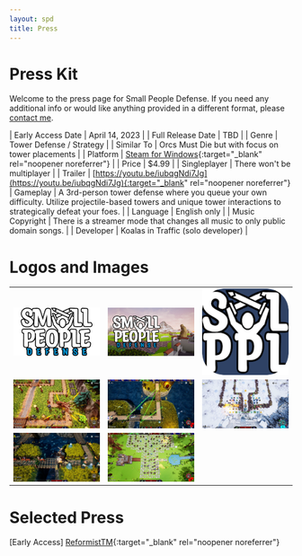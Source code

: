 ```yaml
---
layout: spd
title: Press
---
```


# Press Kit

Welcome to the press page for Small People Defense. If you need any additional info or would like anything provided in a different format, please [contact me](/spd/contact).

| Early Access Date | April 14, 2023 |
| Full Release Date | TBD |
| Genre | Tower Defense / Strategy |
| Similar To | Orcs Must Die but with focus on tower placements |
| Platform | [Steam for Windows](https://store.steampowered.com/app/2239870/Small_People_Defense/){:target="_blank" rel="noopener noreferrer"} |
| Price | $4.99 |
| Singleplayer | There won't be multiplayer |
| Trailer | [https://youtu.be/iubqgNdi7Jg](https://youtu.be/iubqgNdi7Jg){:target="_blank" rel="noopener noreferrer"}
| Gameplay | A 3rd-person tower defense where you queue your own difficulty. Utilize projectile-based towers and unique tower interactions to strategically defeat your foes. |
| Language | English only |
| Music Copyright | There is a streamer mode that changes all music to only public domain songs. |
| Developer | Koalas in Traffic (solo developer) |

# Logos and Images
<table>
  <tr>
    <td><a href="/assets/images/spd/press-logo1.png" target="_blank" rel="noopener noreferrer"><img src="/assets/images/spd/press-logo1.png"></a></td>
    <td><a href="/assets/images/spd/press-logo2.png" target="_blank" rel="noopener noreferrer"><img src="/assets/images/spd/press-logo2.png"></a></td>
    <td><a href="/assets/images/spd/press-logo3.png" target="_blank" rel="noopener noreferrer"><img src="/assets/images/spd/press-logo3.png"></a></td>
  </tr>
  <tr>
    <td><a href="/assets/images/spd/press-gameplay1.png" target="_blank" rel="noopener noreferrer"><img src="/assets/images/spd/press-gameplay1.png"></a></td>
    <td><a href="/assets/images/spd/press-gameplay2.png" target="_blank" rel="noopener noreferrer"><img src="/assets/images/spd/press-gameplay2.png"></a></td>
    <td><a href="/assets/images/spd/press-gameplay3.png" target="_blank" rel="noopener noreferrer"><img src="/assets/images/spd/press-gameplay3.png"></a></td>
  </tr>
  <tr>
    <td><a href="/assets/images/spd/press-gameplay4.png" target="_blank" rel="noopener noreferrer"><img src="/assets/images/spd/press-gameplay4.png"></a></td>
    <td><a href="/assets/images/spd/press-gameplay5.png" target="_blank" rel="noopener noreferrer"><img src="/assets/images/spd/press-gameplay5.png"></a></td>
  </tr>
</table>

# Selected Press
\[Early Access\] [ReformistTM](https://youtu.be/RCqHg7mbXOA){:target="_blank" rel="noopener noreferrer"}
